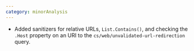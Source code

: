 ```yaml
---
category: minorAnalysis
---
```

* Added sanitizers for relative URLs, `List.Contains()`, and checking the `.Host` property on an URI to the `cs/web/unvalidated-url-redirection` query.